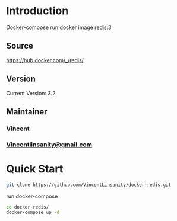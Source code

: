 # Introduction
Docker-compose run docker image redis:3

## Source
https://hub.docker.com/_/redis/

## Version
Current Version: 3.2

## Maintainer
### Vincent
### Vincentlinsanity@gmail.com

# Quick Start
```bash
git clone https://github.com/VincentLinsanity/docker-redis.git
```

run docker-compose

```bash
cd docker-redis/
docker-compose up -d
```

